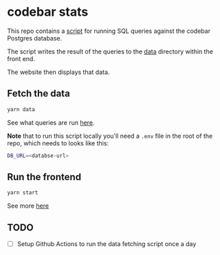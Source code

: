 # codebar stats

This repo contains a [script](./get-data/index.js) for running SQL queries against the codebar Postgres database.

The script writes the result of the queries to the [data](./www/data) directory within the front end.

The website then displays that data.

## Fetch the data

```sh
yarn data
```

See what queries are run [here](./get-data).

**Note** that to run this script locally you'll need a `.env` file in the root of the repo, which needs to looks like this:

```sh
DB_URL=<databse-url>
```

## Run the frontend

```sh
yarn start
```

See more [here](./www)

## TODO

- [ ] Setup Github Actions to run the data fetching script once a day
